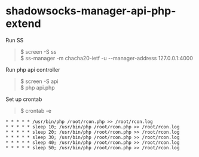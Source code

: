 # shadowsocks-manager-api-php-extend

Run SS  
> $ screen -S ss  
> $ ss-manager -m chacha20-ietf -u --manager-address 127.0.0.1:4000 

Run php api controller  
> $ screen -S api   
> $ php api.php   

Set up crontab  
> $ crontab -e    

```
* * * * * /usr/bin/php /root/rcon.php >> /root/rcon.log  
* * * * * sleep 10; /usr/bin/php /root/rcon.php >> /root/rcon.log  
* * * * * sleep 20; /usr/bin/php /root/rcon.php >> /root/rcon.log  
* * * * * sleep 30; /usr/bin/php /root/rcon.php >> /root/rcon.log  
* * * * * sleep 40; /usr/bin/php /root/rcon.php >> /root/rcon.log  
* * * * * sleep 50; /usr/bin/php /root/rcon.php >> /root/rcon.log  
```
